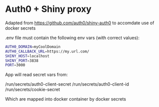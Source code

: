 # Auth0 + Shiny proxy

Adapted from https://github.com/auth0/shiny-auth0 to accomdate use of docker secrets

.env file must contain the following env vars (with correct values):

````bash
AUTH0_DOMAIN=myCoolDomain
AUTH0_CALLBACK_URL=https://my.url.com/
SHINY_HOST=localhost
SHINY_PORT=3838
PORT=3000
````

App will read secret vars from:

/run/secrets/auth0-client-secret
/run/secrets/auth0-client-id
/run/secrets/cookie-secret

Which are mapped into docker container by docker secrets
